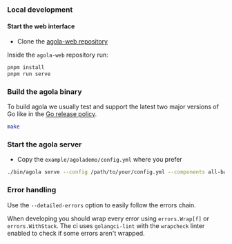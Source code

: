 ### Local development

#### Start the web interface

- Clone the [agola-web repository](https://github.com/agola-io/agola-web)

Inside the `agola-web` repository run:

``` sh
pnpm install
pnpm run serve
```

### Build the agola binary

To build agola we usually test and support the latest two major versions of Go like in the [Go release policy](https://golang.org/doc/devel/release.html#policy).

``` sh
make
```

### Start the agola server

- Copy the `example/agolademo/config.yml` where you prefer

``` sh
./bin/agola serve --config /path/to/your/config.yml --components all-base,executor
```

### Error handling

Use the `--detailed-errors` option to easily follow the errors chain.

When developing you should wrap every error using `errors.Wrap[f]` or `errors.WithStack`. The ci uses `golangci-lint` with the `wrapcheck` linter enabled to check if some errors aren't wrapped.

